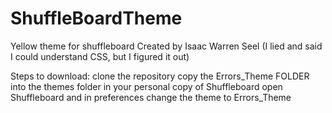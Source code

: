 # ShuffleBoardTheme
Yellow theme for shuffleboard
Created by Isaac Warren Seel (I lied and said I could understand CSS, but I figured it out)

Steps to download:
clone the repository
copy the Errors_Theme FOLDER into the themes folder in your personal copy of Shuffleboard
open Shuffleboard and in preferences change the theme to Errors_Theme
